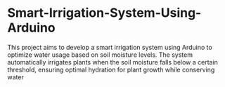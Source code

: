 # Smart-Irrigation-System-Using-Arduino
This project aims to develop a smart irrigation system using Arduino to optimize water usage based on soil moisture levels. The system automatically irrigates plants when the soil moisture falls below a certain threshold, ensuring optimal hydration for plant growth while conserving water
